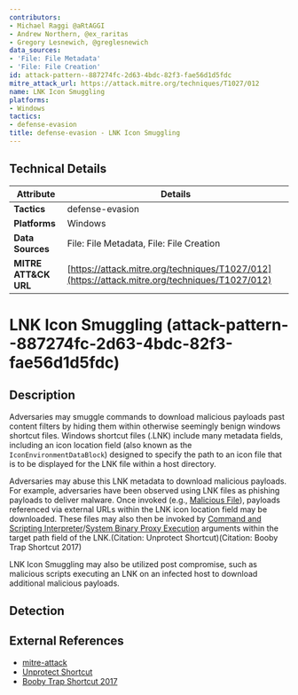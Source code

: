 ```yaml
---
contributors:
- Michael Raggi @aRtAGGI
- Andrew Northern, @ex_raritas
- Gregory Lesnewich, @greglesnewich
data_sources:
- 'File: File Metadata'
- 'File: File Creation'
id: attack-pattern--887274fc-2d63-4bdc-82f3-fae56d1d5fdc
mitre_attack_url: https://attack.mitre.org/techniques/T1027/012
name: LNK Icon Smuggling
platforms:
- Windows
tactics:
- defense-evasion
title: defense-evasion - LNK Icon Smuggling
---
```


## Technical Details

| Attribute | Details |
|-----------|----------|
| **Tactics** | defense-evasion |
| **Platforms** | Windows |
| **Data Sources** | File: File Metadata, File: File Creation |
| **MITRE ATT&CK URL** | [https://attack.mitre.org/techniques/T1027/012](https://attack.mitre.org/techniques/T1027/012) |

# LNK Icon Smuggling (attack-pattern--887274fc-2d63-4bdc-82f3-fae56d1d5fdc)

## Description
Adversaries may smuggle commands to download malicious payloads past content filters by hiding them within otherwise seemingly benign windows shortcut files. Windows shortcut files (.LNK) include many metadata fields, including an icon location field (also known as the `IconEnvironmentDataBlock`) designed to specify the path to an icon file that is to be displayed for the LNK file within a host directory. 

Adversaries may abuse this LNK metadata to download malicious payloads. For example, adversaries have been observed using LNK files as phishing payloads to deliver malware. Once invoked (e.g., [Malicious File](https://attack.mitre.org/techniques/T1204/002)), payloads referenced via external URLs within the LNK icon location field may be downloaded. These files may also then be invoked by [Command and Scripting Interpreter](https://attack.mitre.org/techniques/T1059)/[System Binary Proxy Execution](https://attack.mitre.org/techniques/T1218) arguments within the target path field of the LNK.(Citation: Unprotect Shortcut)(Citation: Booby Trap Shortcut 2017)

LNK Icon Smuggling may also be utilized post compromise, such as malicious scripts executing an LNK on an infected host to download additional malicious payloads. 


## Detection



## External References
- [mitre-attack](https://attack.mitre.org/techniques/T1027/012)
- [Unprotect Shortcut](https://unprotect.it/technique/shortcut-hiding/)
- [Booby Trap Shortcut 2017](https://www.uperesia.com/booby-trapped-shortcut)
